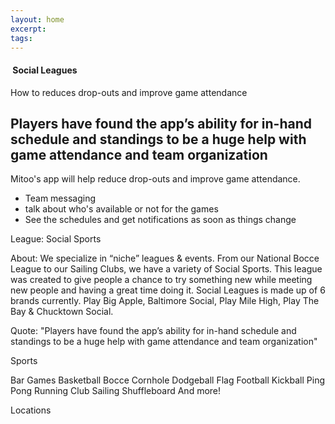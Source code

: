 ```yaml
---
layout: home
excerpt:
tags:
---
```



<section class="page-section page-section--header" data-navigation-transparent>

  <div href="/leagues/stories/game-attendance.html" class="story story--header story--dark story--social-leagues">
    <div class="row">
      <div class="story__content">
        <h4 class="story__league-name">
        <img class="lazyload story__league-logo" data-src="/images/story-logos/story-logo--social-leagues.png" data-srcset="/images/story-logos/story-logo--social-leagues.png 1x, /images/story-logos/story-logo--social-leagues@2x.png 2x, /images/story-logos/story-logo--social-leagues@3x.png 3x" />
          <span class="story__league-title">Social Leagues</span>
        </h4>
        <p class="story__problem">How to reduces drop-outs and improve game attendance</p>
        <div class="story__quote">
          <h2 class="quote quote--big">
            <span class="quote__text">Players have found the app’s ability for in-hand schedule and standings to be a huge help with game attendance and team organization</span>
          </h2>
        </div>
      </div>
    </div>
  </div>

</section>

Mitoo's app will help reduce drop-outs and improve game attendance.

- Team messaging
- talk about who's available or not for the games
- See the schedules and get notifications as soon as things change






League: Social Sports

About: We specialize in “niche” leagues & events. From our National Bocce League to our Sailing Clubs, we have a variety of Social Sports. This league was created to give people a chance to try something new while meeting new people and having a great time doing it. Social Leagues is made up of 6 brands currently. Play Big Apple, Baltimore Social, Play Mile High, Play The Bay & Chucktown Social.

Quote: "Players have found the app’s ability for in-hand schedule and standings to be a huge help with game attendance and team organization"

Sports

Bar Games
Basketball
Bocce
Cornhole
Dodgeball
Flag Football
Kickball
Ping Pong
Running Club
Sailing
Shuffleboard
And more!

Locations